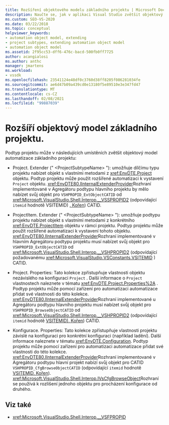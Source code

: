 ```yaml
---
title: Rozšíření objektového modelu základního projektu | Microsoft Docs
description: Naučte se, jak v aplikaci Visual Studio zvětšit objektový model automatizace základního projektu pomocí podtypu projektu.
ms.custom: SEO-VS-2020
ms.date: 03/22/2018
ms.topic: conceptual
helpviewer_keywords:
- automation object model, extending
- project subtypes, extending automation object model
- automation object model
ms.assetid: 2f95cc53-dff6-476c-bacd-500fb0ff7725
author: acangialosi
ms.author: anthc
manager: jmartens
ms.workload:
- vssdk
ms.openlocfilehash: 23541124e48df0c3760d38ff8205f086281034fe
ms.sourcegitcommit: ae6d47b09a439cd0e13180f5e89510e3e347fd47
ms.translationtype: MT
ms.contentlocale: cs-CZ
ms.lasthandoff: 02/08/2021
ms.locfileid: "99887039"
---
```

# <a name="extend-the-object-model-of-the-base-project"></a>Rozšíří objektový model základního projektu.

Podtyp projektu může v následujících umístěních zvětšit objektový model automatizace základního projektu:

- Project. Extender (" \<ProjectSubtypeName> "): umožňuje dílčímu typu projektu nabízet objekt s vlastními metodami z <xref:EnvDTE.Project> objektu. Podtyp projektu může použít rozšířené automatizaci k vystavení `Project` objektu. <xref:EnvDTE80.IInternalExtenderProvider>Rozhraní implementované v Agregátoru podtypu hlavního projektu by mělo nabízet svůj objekt pro `VSHPROPID_ExtObjectCATID` od <xref:Microsoft.VisualStudio.Shell.Interop.__VSSPROPID2> (odpovídající `itemid` hodnotě VSITEMID) [. Kořen](<xref:Microsoft.VisualStudio.VSConstants.VSITEMID.Root>)) CATID.

- ProjectItem. Extender (" \<ProjectSubtypeName> "): umožňuje podtypu projektu nabízet objekt s vlastními metodami z konkrétního <xref:EnvDTE.ProjectItem> objektu v rámci projektu. Podtyp projektu může použít rozšířené automatizaci k vystavení tohoto objektu. <xref:EnvDTE80.IInternalExtenderProvider>Rozhraní implementované v hlavním Agregátoru podtypu projektu musí nabízet svůj objekt pro `VSHPROPID_ExtObjectCATID` od <xref:Microsoft.VisualStudio.Shell.Interop.__VSHPROPID2> (odpovídající požadovanému <xref:Microsoft.VisualStudio.VSConstants.VSITEMID> ) CATID.

- Project. Properties: Tato kolekce zpřístupňuje vlastnosti objektu nezávislého na konfiguraci `Project` . Další informace o `Project` vlastnostech naleznete v tématu <xref:EnvDTE.Project.Properties%2A> . Podtyp projektu může pomocí zařízení pro automatizaci automatizace přidat své vlastnosti do této kolekce. <xref:EnvDTE80.IInternalExtenderProvider>Rozhraní implementované u Agregátoru podtypu hlavního projektu musí nabízet svůj objekt pro `VSHPROPID_BrowseObjectCATID` od <xref:Microsoft.VisualStudio.Shell.Interop.__VSHPROPID2> (odpovídající `itemid` hodnotě [VSITEMID). Kořen](<xref:Microsoft.VisualStudio.VSConstants.VSITEMID.Root>)) CATID.

- Konfigurace. Properties: Tato kolekce zpřístupňuje vlastnosti projektu závislé na konfiguraci pro konkrétní konfiguraci (například ladění). Další informace naleznete v tématu <xref:EnvDTE.Configuration>. Podtyp projektu může pomocí zařízení pro automatizaci automatizace přidat své vlastnosti do této kolekce. <xref:EnvDTE80.IInternalExtenderProvider>Rozhraní implementované v Agregátoru podtypu hlavní projekt nabízí svůj objekt pro CATID `VSHPROPID_CfgBrowseObjectCATID` (odpovídající `itemid` hodnotě [VSITEMID. Kořen](<xref:Microsoft.VisualStudio.VSConstants.VSITEMID.Root>)). <xref:Microsoft.VisualStudio.Shell.Interop.IVsCfgBrowseObject>Rozhraní se používá k rozlišení jednoho objektu pro procházení konfigurace od druhého.

## <a name="see-also"></a>Viz také

- <xref:Microsoft.VisualStudio.Shell.Interop.__VSFPROPID>

